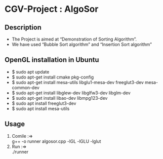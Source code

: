 # CGV-Project : AlgoSor


## Description
* The Project is aimed at “Demonstration of Sorting Algorithm”.
* We have used “Bubble Sort algorithm” and “Insertion Sort algorithm”

## OpenGL installation in Ubuntu
* $ sudo apt update
* $ sudo apt-get install cmake pkg-config 
* $ sudo apt-get install mesa-utils libglu1-mesa-dev freeglut3-dev mesa-common-dev 
* $ sudo apt-get install libglew-dev libglfw3-dev libglm-dev 
* $ sudo apt-get install libao-dev libmpg123-dev 
* $ sudo apt install freeglut3-dev
* $ sudo apt install mesa-utils

## Usage
1. Comile :=>   
  g++ -o runner algosor.cpp -lGL -lGLU -lglut
2. Run :=>      
  ./runner
  
